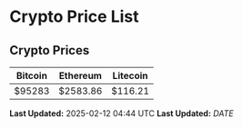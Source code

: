 # Crypto Price List

## Crypto Prices
| Bitcoin | Ethereum | Litecoin |
| ------- | -------- | -------- |
| $95283 | $2583.86 | $116.21 |
**Last Updated:** 2025-02-12 04:44 UTC
**Last Updated:** $DATE$
